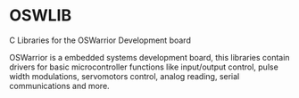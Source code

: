OSWLIB
======

C Libraries for the OSWarrior Development board

OSWarrior is a embedded systems development board, this libraries contain drivers 
for basic microcontroller functions like input/output control, pulse width modulations,
servomotors control, analog reading, serial communications and more.
